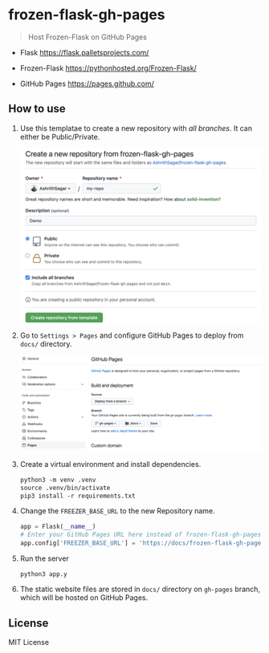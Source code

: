 # frozen-flask-gh-pages
> Host Frozen-Flask on GitHub Pages

- Flask
  https://flask.palletsprojects.com/

- Frozen-Flask
https://pythonhosted.org/Frozen-Flask/

- GitHub Pages
https://pages.github.com/

## How to use

1. Use this templatae to create a new repository with *all branches*. It can either be Public/Private.

   ![Fork repo](assets/github.com_AshrithSagar_frozen-flask-gh-pages_generate.png)

2. Go to `Settings > Pages` and configure GitHub Pages to deploy from  `docs/` directory.

   ![GitHub Pages Settings config](assets/github.com_AshrithSagar_frozen-flask-gh-pages_settings_pages.png)

3. Create a virtual environment and install dependencies.

   ```shell
   python3 -m venv .venv
   source .venv/bin/activate
   pip3 install -r requirements.txt
   ```

4. Change the `FREEZER_BASE_URL` to the new Repository name.
   ```python
   app = Flask(__name__)
   # Enter your GitHub Pages URL here instead of frozen-flask-gh-pages
   app.config['FREEZER_BASE_URL'] = 'https://docs/frozen-flask-gh-pages/'
   ```

5. Run the server

   ```shell
   python3 app.y
   ```

6. The static website files are stored in `docs/` directory on `gh-pages` branch, which will be hosted on GitHub Pages.

## License

MIT License
